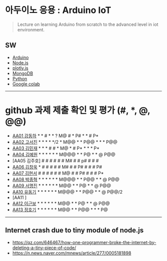# 아두이노 응용 : Arduino IoT
> Lecture on learning Arduino from scratch to the advanced level in iot environment.

## SW
- [Arduino](https://www.arduino.cc/)
- [Node.js](https://nodejs.org/ko/)
- [plotly.js](https://plot.ly/)
- [MongoDB](https://www.mongodb.com/download-center#community)
- [Python](https://www.anaconda.com)
- [Google colab](https://colab.research.google.com/)
---

# github 과제 제출 확인 및 평가 (#, *, @, @@)
- [AA01	강동하](https://github.com/kangdongha2/aa01) * * # * * ? M@ # * P# * * # P*
- [AA02	고서진](https://github.com/spaceko126/AA02) * * * * */2 * M@@ * * P@@ * * * P@@
- [AA03	김민재](https://github.com/AR23-KMJ/aa03) * * * # # * M@ * # P* * * * P*
- [AA04	김예원](https://github.com/yewon1621/aa04) * * * * * * M@@@ * * P@ * * @ P@@
- [AA05	김주호] # # # # # # M# # # p# # # #
- [AA06 김창욱](https://github.com/HM0007/AA06) * # # # # # M# # # P# # # # P#
- [AA07	김현서](https://github.com/HyunSeo0928/AA07) # # # # # # M@ # # P# # # # P*
- [AA08 박종혁](https://github.com/Park-Jong-Hyeok/aa08) * * * * * * M@@@ * * P@@ * * @ P@@
- [AA09	서명진](https://github.com/smj3343/aa09) * * * * * * M@@ * * P@ * * @ P@@
- [AA10	유동기](https://github.com/wtfwtfs/aa10) * * * * * * M@@@ * * P@@ * * @ P@@/2
- [AA11	]
- [AA12 이근보](https://github.com/GuenBoLee/aa12) * * * * * * M@@ * * P@ * * @ P@@
- [AA13	정호기](https://github.com/JeongHogi/AA13) * * * * * * M@@ * * P@@ * * * P@

---
## Internet crash due to tiny module of node.js
* https://qz.com/646467/how-one-programmer-broke-the-internet-by-deleting-a-tiny-piece-of-code/
* https://n.news.naver.com/mnews/article/277/0005181898


